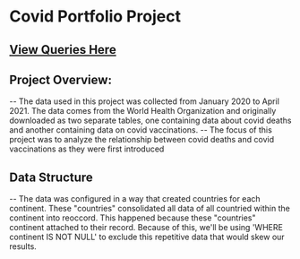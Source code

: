 # Covid Portfolio Project

## [View Queries Here](https://github.com/jgreshy/Covid-Portfolio-Project/blob/main/code)

## Project Overview:
-- The data used in this project was collected from January 2020 to April 2021. The data comes from the World Health Organization and originally downloaded as two separate tables, one containing data about covid deaths and another containing data on covid vaccinations.
-- The focus of this project was to analyze the relationship between covid deaths and covid vaccinations as they were first introduced
## Data Structure
-- The data was configured in a way that created countries for each continent. These "countries" consolidated all data of all countried within the continent into reoccord. This happened because these "countries" continent attached to their record. Because of this, we'll be using 'WHERE continent IS NOT NULL' to exclude this repetitive data that would skew our results.
